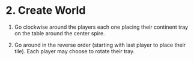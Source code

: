 # 2. Create World

1. Go clockwise around the players each one placing their continent tray on the table around the center spire.

2. Go around in the reverse order (starting with last player to place their tile). Each player may choose to rotate their tray.
